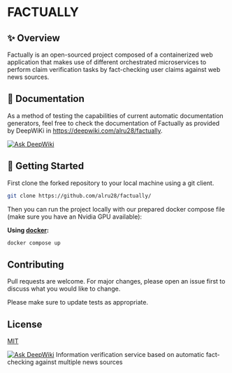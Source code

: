 # FACTUALLY
## ✨ Overview
Factually is an open-sourced project composed of a containerized web application that makes use of different orchestrated microservices to perform claim verification tasks by fact-checking user claims against web news sources.

## 📑 Documentation
As a method of testing the capabilities of current automatic documentation generators, feel free to check the documentation of Factually as provided by DeepWiKi in https://deepwiki.com/alru28/factually.

[![Ask DeepWiki](https://deepwiki.com/badge.svg)](https://deepwiki.com/alru28/factually)
## 🚀 Getting Started
First clone the forked repository to your local machine using a git client.
```sh
git clone https://github.com/alru28/factually/
```

Then you can run the project locally with our prepared docker compose file (make sure you have an Nvidia GPU available):

**Using [docker](https://www.docker.com/):**
```sh
docker compose up
```

## Contributing

Pull requests are welcome. For major changes, please open an issue first
to discuss what you would like to change.

Please make sure to update tests as appropriate.

## License

[MIT](https://choosealicense.com/licenses/mit/)


[![Ask DeepWiki](https://deepwiki.com/badge.svg)](https://deepwiki.com/alru28/factually)
Information verification service based on automatic fact-checking against multiple news sources
